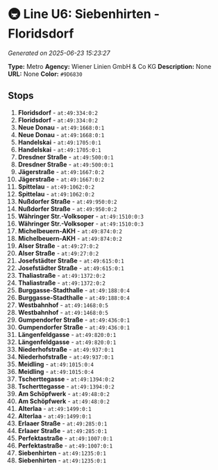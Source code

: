 # 🚇 Line U6: Siebenhirten - Floridsdorf

*Generated on 2025-06-23 15:23:27*

**Type:** Metro
**Agency:** Wiener Linien GmbH & Co KG
**Description:** None
**URL:** None
**Color:** `#9D6830`

## Stops

1. **Floridsdorf** - `at:49:334:0:2`
2. **Floridsdorf** - `at:49:334:0:2`
3. **Neue Donau** - `at:49:1668:0:1`
4. **Neue Donau** - `at:49:1668:0:1`
5. **Handelskai** - `at:49:1705:0:1`
6. **Handelskai** - `at:49:1705:0:1`
7. **Dresdner Straße** - `at:49:500:0:1`
8. **Dresdner Straße** - `at:49:500:0:1`
9. **Jägerstraße** - `at:49:1667:0:2`
10. **Jägerstraße** - `at:49:1667:0:2`
11. **Spittelau** - `at:49:1062:0:2`
12. **Spittelau** - `at:49:1062:0:2`
13. **Nußdorfer Straße** - `at:49:950:0:2`
14. **Nußdorfer Straße** - `at:49:950:0:2`
15. **Währinger Str.-Volksoper** - `at:49:1510:0:3`
16. **Währinger Str.-Volksoper** - `at:49:1510:0:3`
17. **Michelbeuern-AKH** - `at:49:874:0:2`
18. **Michelbeuern-AKH** - `at:49:874:0:2`
19. **Alser Straße** - `at:49:27:0:2`
20. **Alser Straße** - `at:49:27:0:2`
21. **Josefstädter Straße** - `at:49:615:0:1`
22. **Josefstädter Straße** - `at:49:615:0:1`
23. **Thaliastraße** - `at:49:1372:0:2`
24. **Thaliastraße** - `at:49:1372:0:2`
25. **Burggasse-Stadthalle** - `at:49:188:0:4`
26. **Burggasse-Stadthalle** - `at:49:188:0:4`
27. **Westbahnhof** - `at:49:1468:0:5`
28. **Westbahnhof** - `at:49:1468:0:5`
29. **Gumpendorfer Straße** - `at:49:436:0:1`
30. **Gumpendorfer Straße** - `at:49:436:0:1`
31. **Längenfeldgasse** - `at:49:820:0:1`
32. **Längenfeldgasse** - `at:49:820:0:1`
33. **Niederhofstraße** - `at:49:937:0:1`
34. **Niederhofstraße** - `at:49:937:0:1`
35. **Meidling** - `at:49:1015:0:4`
36. **Meidling** - `at:49:1015:0:4`
37. **Tscherttegasse** - `at:49:1394:0:2`
38. **Tscherttegasse** - `at:49:1394:0:2`
39. **Am Schöpfwerk** - `at:49:48:0:2`
40. **Am Schöpfwerk** - `at:49:48:0:2`
41. **Alterlaa** - `at:49:1499:0:1`
42. **Alterlaa** - `at:49:1499:0:1`
43. **Erlaaer Straße** - `at:49:285:0:1`
44. **Erlaaer Straße** - `at:49:285:0:1`
45. **Perfektastraße** - `at:49:1007:0:1`
46. **Perfektastraße** - `at:49:1007:0:1`
47. **Siebenhirten** - `at:49:1235:0:1`
48. **Siebenhirten** - `at:49:1235:0:1`